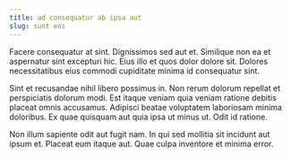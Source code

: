 ```yaml
---
title: ad consequatur ab ipsa aut
slug: sunt eos
---
```


Facere consequatur at sint. Dignissimos sed aut et. Similique non ea et aspernatur sint excepturi hic. Eius illo et quos dolor dolore sit. Dolores necessitatibus eius commodi cupiditate minima id consequatur sint.

Sint et recusandae nihil libero possimus in. Non rerum dolorum repellat et perspiciatis dolorum modi. Est itaque veniam quia veniam ratione debitis placeat omnis accusamus. Adipisci beatae voluptatem laboriosam minima doloribus. Ex quae quisquam aut quia ipsa ut minus ut. Odit id ratione.

Non illum sapiente odit aut fugit nam. In qui sed mollitia sit incidunt aut ipsum et. Placeat eum itaque aut. Quae culpa inventore et minima error.
